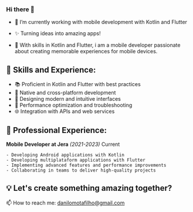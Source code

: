 ### Hi there 👋

- 🔭 I’m currently working with mobile development with Kotlin and Flutter

- ✨ Turning ideas into amazing apps!
- 🌟 With skills in Kotlin and Flutter, i am a mobile developer passionate about creating memorable experiences for mobile devices.

## 💪 Skills and Experience:
- 📚 Proficient in Kotlin and Flutter with best practices
- 🔨 Native and cross-platform development
- 🎨 Designing modern and intuitive interfaces
- 🔧 Performance optimization and troubleshooting
- 🌐 Integration with APIs and web services

## 🏢 Professional Experience:

 **Mobile Developer at Jera** _(2021-2023)_ Current
 
    - Developing Android applications with Kotlin
    - Developing multiplataform applications with Flutter
    - Implementing advanced features and performance improvements
    - Collaborating in teams to deliver high-quality projects

## 💡 Let's create something amazing together?
 📫 How to reach me: danilomotafilho@gmail.com
